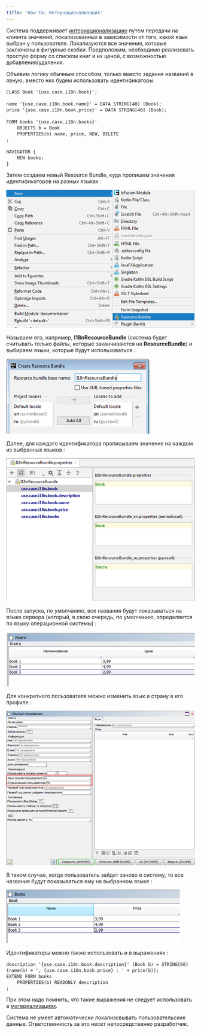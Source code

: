 ```yaml
---
title: 'How-to: Интернационализация'
---
```


Система поддерживает [интернационализацию](Internationalization.md) путем передачи на клиента значений, локализованных в зависимости от того, какой язык выбран у пользователя. Локализуются все значения, которые заключены в фигурные скобки. Предположим, необходимо реализовать простую форму со списком книг и их ценой, с возможностью добавления/удаления.

Объявим логику обычным способом, только вместо задания названий в явную, вместо них будем использовать идентификаторы.

```lsf
CLASS Book '{use.case.i18n.book}';

name '{use.case.i18n.book.name}' = DATA STRING[40] (Book);
price '{use.case.i18n.book.price}' = DATA STRING[40] (Book);

FORM books '{use.case.i18n.books}'
    OBJECTS b = Book
    PROPERTIES(b) name, price, NEW, DELETE
;

NAVIGATOR {
    NEW books;
}
```

Затем создаем новый Resource Bundle, куда пропишем значения идентификаторов на разных языках :

![](attachments/60555378/60555382.png)

Называем его, например, **I18nResourceBundle** (система будет считывать только файлы, которые заканчиваются на **ResourceBundle**) и выбираем языки, которые будут использоваться :

![](attachments/60555378/60555383.png)

Далее, для каждого идентификатора прописываем значения на каждом из выбранных языков :

![](attachments/60555378/60555384.png)

После запуска, по умолчанию, все названия будут показываться на языке сервера (который, в свою очередь, по умолчанию, определяется по языку операционной системы) :

![](attachments/60555378/60555385.png)

Для конкретного пользователя можно изменить язык и страну в его профиле :

![](attachments/60555378/60555386.png)

В таком случае, когда пользователь зайдет заново в систему, то все названия будут показываться ему на выбранном языке :

![](attachments/60555378/60555387.png)

Идентификаторы можно также использовать и в выражениях :

```lsf
description '{use.case.i18n.book.description}' (Book b) = STRING[60] (name(b) + ', {use.case.i18n.book.price} : ' + price(b));
EXTEND FORM books
    PROPERTIES(b) READONLY description
;
```

При этом надо помнить, что такие выражения не следует использовать в [материализациях](Materializations.md). 

Система не умеет автоматически локализовывать пользовательские данные. Ответственность за это несет непосредственно разработчик.
